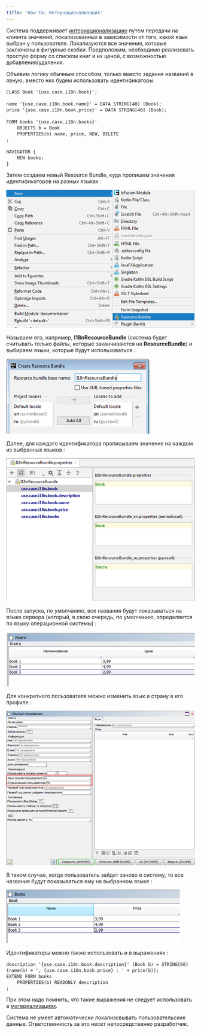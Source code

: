 ```yaml
---
title: 'How-to: Интернационализация'
---
```


Система поддерживает [интернационализацию](Internationalization.md) путем передачи на клиента значений, локализованных в зависимости от того, какой язык выбран у пользователя. Локализуются все значения, которые заключены в фигурные скобки. Предположим, необходимо реализовать простую форму со списком книг и их ценой, с возможностью добавления/удаления.

Объявим логику обычным способом, только вместо задания названий в явную, вместо них будем использовать идентификаторы.

```lsf
CLASS Book '{use.case.i18n.book}';

name '{use.case.i18n.book.name}' = DATA STRING[40] (Book);
price '{use.case.i18n.book.price}' = DATA STRING[40] (Book);

FORM books '{use.case.i18n.books}'
    OBJECTS b = Book
    PROPERTIES(b) name, price, NEW, DELETE
;

NAVIGATOR {
    NEW books;
}
```

Затем создаем новый Resource Bundle, куда пропишем значения идентификаторов на разных языках :

![](attachments/60555378/60555382.png)

Называем его, например, **I18nResourceBundle** (система будет считывать только файлы, которые заканчиваются на **ResourceBundle**) и выбираем языки, которые будут использоваться :

![](attachments/60555378/60555383.png)

Далее, для каждого идентификатора прописываем значения на каждом из выбранных языков :

![](attachments/60555378/60555384.png)

После запуска, по умолчанию, все названия будут показываться на языке сервера (который, в свою очередь, по умолчанию, определяется по языку операционной системы) :

![](attachments/60555378/60555385.png)

Для конкретного пользователя можно изменить язык и страну в его профиле :

![](attachments/60555378/60555386.png)

В таком случае, когда пользователь зайдет заново в систему, то все названия будут показываться ему на выбранном языке :

![](attachments/60555378/60555387.png)

Идентификаторы можно также использовать и в выражениях :

```lsf
description '{use.case.i18n.book.description}' (Book b) = STRING[60] (name(b) + ', {use.case.i18n.book.price} : ' + price(b));
EXTEND FORM books
    PROPERTIES(b) READONLY description
;
```

При этом надо помнить, что такие выражения не следует использовать в [материализациях](Materializations.md). 

Система не умеет автоматически локализовывать пользовательские данные. Ответственность за это несет непосредственно разработчик.
